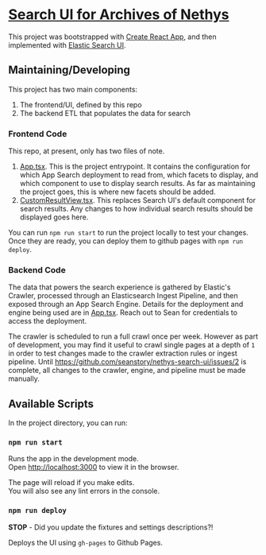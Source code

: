 # [Search UI for Archives of Nethys](https://seanstory.github.io/nethys-search-ui/)

This project was bootstrapped with [Create React App](https://github.com/facebook/create-react-app),
and then implemented with [Elastic Search UI](https://docs.elastic.co/search-ui/overview).

## Maintaining/Developing

This project has two main components:
1. The frontend/UI, defined by this repo
2. The backend ETL that populates the data for search

### Frontend Code

This repo, at present, only has two files of note.

1. [App.tsx](./src/App.tsx). This is the project entrypoint. It contains the configuration for which App Search deployment to read from, which facets to display, and which component to use to display search results. As far as maintaining the project goes, this is where new facets should be added.
2. [CustomResultView.tsx](./src/components/CustomResultView.tsx). This replaces Search UI's default component for search results. Any changes to how individual search results should be displayed goes here.

You can run `npm run start` to run the project locally to test your changes. Once they are ready, you can deploy them to github pages with `npm run deploy`.

### Backend Code

The data that powers the search experience is gathered by Elastic's Crawler, processed through an Elasticsearch Ingest Pipeline, and then exposed through an App Search Engine.
Details for the deployment and engine being used are in [App.tsx](./src/App.tsx). Reach out to Sean for credentials to access the deployment.

The crawler is scheduled to run a full crawl once per week. However as part of development, you may find it useful to crawl single pages at a depth of `1` in order to test changes made to the crawler extraction rules or ingest pipeline.
Until https://github.com/seanstory/nethys-search-ui/issues/2 is complete, all changes to the crawler, engine, and pipeline must be made manually.

## Available Scripts

In the project directory, you can run:

### `npm run start`

Runs the app in the development mode.\
Open [http://localhost:3000](http://localhost:3000) to view it in the browser.

The page will reload if you make edits.\
You will also see any lint errors in the console.

### `npm run deploy`

**STOP** - Did you update the fixtures and settings descriptions?!

Deploys the UI using `gh-pages` to Github Pages.
